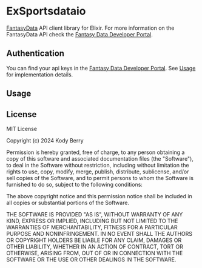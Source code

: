 # ExSportsdataio

<!-- MDOC !-->

[FantasyData](https://fantasydata.com) API client library for Elixir. For more information on the FantasyData API check the [Fantasy Data Developer Portal](https://developer.fantasydata.com/?developer-portal).

## Authentication
You can find your api keys in the [Fantasy Data Developer Portal](https://developer.fantasydata.com/developer). See [Usage](#usage) for implementation details.

## Usage

## License

MIT License

Copyright (c) 2024 Kody Berry

Permission is hereby granted, free of charge, to any person obtaining a copy
of this software and associated documentation files (the "Software"), to deal
in the Software without restriction, including without limitation the rights
to use, copy, modify, merge, publish, distribute, sublicense, and/or sell
copies of the Software, and to permit persons to whom the Software is
furnished to do so, subject to the following conditions:

The above copyright notice and this permission notice shall be included in all
copies or substantial portions of the Software.

THE SOFTWARE IS PROVIDED "AS IS", WITHOUT WARRANTY OF ANY KIND, EXPRESS OR
IMPLIED, INCLUDING BUT NOT LIMITED TO THE WARRANTIES OF MERCHANTABILITY,
FITNESS FOR A PARTICULAR PURPOSE AND NONINFRINGEMENT. IN NO EVENT SHALL THE
AUTHORS OR COPYRIGHT HOLDERS BE LIABLE FOR ANY CLAIM, DAMAGES OR OTHER
LIABILITY, WHETHER IN AN ACTION OF CONTRACT, TORT OR OTHERWISE, ARISING FROM,
OUT OF OR IN CONNECTION WITH THE SOFTWARE OR THE USE OR OTHER DEALINGS IN THE
SOFTWARE.